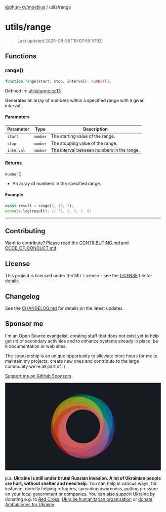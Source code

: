 [@phun-ky/moebius](../README.md) / utils/range

# utils/range

> Last updated 2025-08-26T10:07:58.579Z

##

## Functions

### range()

```ts
function range(start, stop, interval): number[];
```

Defined in: [utils/range.ts:13](https://github.com/phun-ky/moebius/blob/main/src/utils/range.ts#L13)

Generates an array of numbers within a specified range with a given interval.

#### Parameters

| Parameter  | Type     | Description                                |
| ---------- | -------- | ------------------------------------------ |
| `start`    | `number` | The starting value of the range.           |
| `stop`     | `number` | The stopping value of the range.           |
| `interval` | `number` | The interval between numbers in the range. |

#### Returns

`number`\[]

- An array of numbers in the specified range.

#### Example

```ts
const result = range(1, 10, 2);
console.log(result); // [1, 3, 5, 7, 9]
```

---

## Contributing

Want to contribute? Please read the [CONTRIBUTING.md](https://github.com/phun-ky/moebius/blob/main/CONTRIBUTING.md) and [CODE_OF_CONDUCT.md](https://github.com/phun-ky/moebius/blob/main/CODE_OF_CONDUCT.md)

## License

This project is licensed under the MIT License - see the [LICENSE](https://github.com/phun-ky/moebius/blob/main/LICENSE) file for details.

## Changelog

See the [CHANGELOG.md](https://github.com/phun-ky/moebius/blob/main/CHANGELOG.md) for details on the latest updates.

## Sponsor me

I'm an Open Source evangelist, creating stuff that does not exist yet to help get rid of secondary activities and to enhance systems already in place, be it documentation or web sites.

The sponsorship is an unique opportunity to alleviate more hours for me to maintain my projects, create new ones and contribute to the large community we're all part of :)

[Support me on GitHub Sponsors](https://github.com/sponsors/phun-ky).

![logo](https://github.com/phun-ky/moebius/blob/main/public/images/logo/logo-ring.png?raw=true)

p.s. **Ukraine is still under brutal Russian invasion. A lot of Ukrainian people are hurt, without shelter and need help**. You can help in various ways, for instance, directly helping refugees, spreading awareness, putting pressure on your local government or companies. You can also support Ukraine by donating e.g. to [Red Cross](https://www.icrc.org/en/donate/ukraine), [Ukraine humanitarian organisation](https://savelife.in.ua/en/donate-en/#donate-army-card-weekly) or [donate Ambulances for Ukraine](https://www.gofundme.com/f/help-to-save-the-lives-of-civilians-in-a-war-zone).
